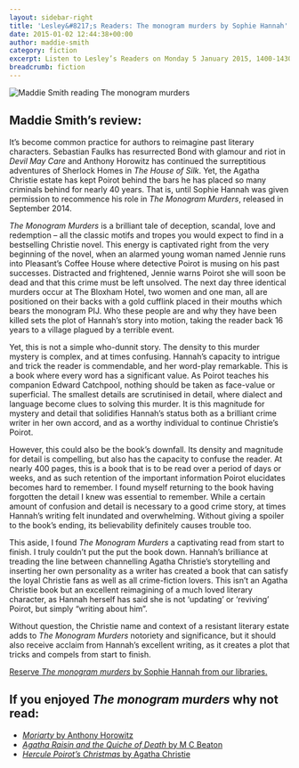 ```yaml
---
layout: sidebar-right
title: 'Lesley&#8217;s Readers: The monogram murders by Sophie Hannah'
date: 2015-01-02 12:44:38+00:00
author: maddie-smith
category: fiction
excerpt: Listen to Lesley’s Readers on Monday 5 January 2015, 1400-1430 on BBC Radio Suffolk. We will be discussing <cite>The Monogram Murders</cite> by Sophie Hannah.
breadcrumb: fiction
---
```

![Maddie Smith reading The monogram murders](/images/featured/featured-maddie-the-monogram-murders.jpg)

## Maddie Smith&#8217;s review:

It’s become common practice for authors to reimagine past literary characters. Sebastian Faulks has resurrected Bond with glamour and riot in <cite>Devil May Care</cite> and Anthony Horowitz has continued the surreptitious adventures of Sherlock Homes in <cite>The House of Silk</cite>. Yet, the Agatha Christie estate has kept Poirot behind the bars he has placed so many criminals behind for nearly 40 years. That is, until Sophie Hannah was given permission to recommence his role in <cite>The Monogram Murders</cite>, released in September 2014.

<cite>The Monogram Murders</cite> is a brilliant tale of deception, scandal, love and redemption – all the classic motifs and tropes you would expect to find in a bestselling Christie novel. This energy is captivated right from the very beginning of the novel, when an alarmed young woman named Jennie runs into Pleasant’s Coffee House where detective Poirot is musing on his past successes. Distracted and frightened, Jennie warns Poirot she will soon be dead and that this crime must be left unsolved. The next day three identical murders occur at The Bloxham Hotel, two women and one man, all are positioned on their backs with a gold cufflink placed in their mouths which bears the monogram PIJ. Who these people are and why they have been killed sets the plot of Hannah’s story into motion, taking the reader back 16 years to a village plagued by a terrible event.

Yet, this is not a simple who-dunnit story. The density to this murder mystery is complex, and at times confusing. Hannah’s capacity to intrigue and trick the reader is commendable, and her word-play remarkable. This is a book where every word has a significant value. As Poirot teaches his companion Edward Catchpool, nothing should be taken as face-value or superficial. The smallest details are scrutinised in detail, where dialect and language become clues to solving this murder. It is this magnitude for mystery and detail that solidifies Hannah’s status both as a brilliant crime writer in her own accord, and as a worthy individual to continue Christie’s Poirot.

However, this could also be the book’s downfall. Its density and magnitude for detail is compelling, but also has the capacity to confuse the reader. At nearly 400 pages, this is a book that is to be read over a period of days or weeks, and as such retention of the important information Poirot elucidates becomes hard to remember. I found myself returning to the book having forgotten the detail I knew was essential to remember. While a certain amount of confusion and detail is necessary to a good crime story, at times Hannah’s writing felt inundated and overwhelming. Without giving a spoiler to the book’s ending, its believability definitely causes trouble too.

This aside, I found <cite>The Monogram Murders</cite> a captivating read from start to finish. I truly couldn’t put the put the book down. Hannah’s brilliance at treading the line between channelling Agatha Christie’s storytelling and inserting her own personality as a writer has created a book that can satisfy the loyal Christie fans as well as all crime-fiction lovers. This isn’t an Agatha Christie book but an excellent reimagining of a much loved literary character, as Hannah herself has said she is not ‘updating’ or ‘reviving’ Poirot, but simply “writing about him”.

Without question, the Christie name and context of a resistant literary estate adds to <cite>The Monogram Murders</cite> notoriety and significance, but it should also receive acclaim from Hannah’s excellent writing, as it creates a plot that tricks and compels from start to finish.

[Reserve <cite>The monogram murders</cite> by Sophie Hannah from our libraries.](http://suffolk.spydus.co.uk/cgi-bin/spydus.exe/ENQ/OPAC/BIBENQ/2722485?QRY=CTIBIB%3C%20IRN(44257125)&QRYTEXT=The%20monogram%20murders%20%3A%20the%20new%20Hercule%20Poirot%20mystery)

## If you enjoyed <cite>The monogram murders</cite> why not read:

  * [<cite>Moriarty</cite> by Anthony Horowitz](http://suffolk.spydus.co.uk/cgi-bin/spydus.exe/ENQ/OPAC/BIBENQ/20617731?QRY=CTIBIB%3C%20IRN(455694)&QRYTEXT=Moriarty)
  * [<cite>Agatha Raisin and the Quiche of Death</cite> by M C Beaton](http://suffolk.spydus.co.uk/cgi-bin/spydus.exe/ENQ/OPAC/BIBENQ/20621467?QRY=CTIBIB%3C%20IRN(912978)&QRYTEXT=Agatha%20Raisin%20and%20the%20quiche%20of%20death)
  * [<cite>Hercule Poirot’s Christmas</cite> by Agatha Christie](http://suffolk.spydus.co.uk/cgi-bin/spydus.exe/ENQ/OPAC/BIBENQ/20622223?QRY=CTIBIB%3C%20IRN(85782)&QRYTEXT=Hercule%20Poirot%27s%20Christmas)
